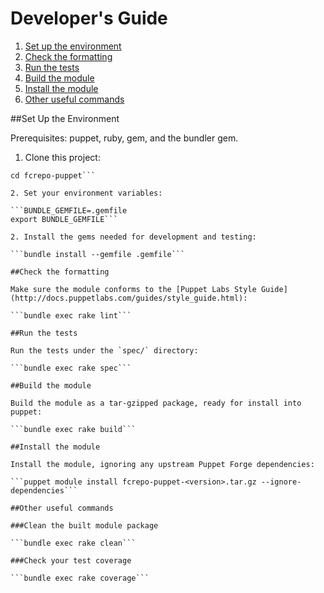 # Developer's Guide

1. [Set up the environment](#set-up-the-environment)
2. [Check the formatting](#check-the-formatting)
3. [Run the tests](#run-the-tests)
4. [Build the module](#build-the-module)
5. [Install the module](#install-the-module)
6. [Other useful commands](#other-useful-commands)

##Set Up the Environment

Prerequisites:  puppet, ruby, gem, and the bundler gem.

1. Clone this project:

```git clone git://github.com/sprater/fcrepo-puppet
cd fcrepo-puppet```

2. Set your environment variables:

```BUNDLE_GEMFILE=.gemfile
export BUNDLE_GEMFILE```

2. Install the gems needed for development and testing:

```bundle install --gemfile .gemfile```

##Check the formatting

Make sure the module conforms to the [Puppet Labs Style Guide](http://docs.puppetlabs.com/guides/style_guide.html):

```bundle exec rake lint```

##Run the tests

Run the tests under the `spec/` directory:

```bundle exec rake spec```

##Build the module

Build the module as a tar-gzipped package, ready for install into puppet:

```bundle exec rake build```

##Install the module

Install the module, ignoring any upstream Puppet Forge dependencies:

```puppet module install fcrepo-puppet-<version>.tar.gz --ignore-dependencies```

##Other useful commands

###Clean the built module package

```bundle exec rake clean```

###Check your test coverage

```bundle exec rake coverage```

